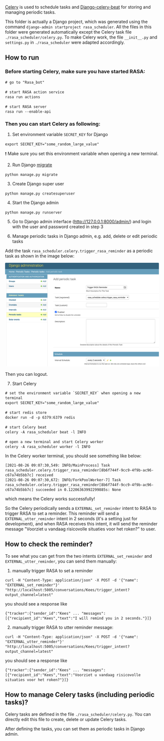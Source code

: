 [Celery](https://docs.celeryproject.org/en/stable/) is used to schedule tasks and [Django-celery-beat](https://django-celery-beat.readthedocs.io/en/latest/) for storing and managing periodic tasks.

This folder is actually a Django project, which was generated using the command `django-admin startproject rasa_scheduler`. All the files in this folder were generated automatically except the Celery task file `./rasa_scheduler/celery.py`. To make Celery work, the file `__init__.py` and `settings.py` in `./rasa_scheduler` were adapted accordingly.

## How to run

### Before starting Celery, make sure you have started RASA:
```
# go to "Rasa_bot"

# start RASA action service
rasa run actions

# start RASA server
rasa run --enable-api
```

### Then you can start Celery as following:

1. Set environment variable `SECRET_KEY` for Django

`export SECRET_KEY="some_random_large_value"`

:exclamation:  Make sure you set this environment variable when opening a new terminal.

2. Run Django [migrate](https://docs.djangoproject.com/en/3.2/ref/django-admin/#migrate)

`python manage.py migrate`

3. Create Django super user

`python manage.py createsuperuser`

4. Start the Django admin

`python manage.py runserver`

5. Go to Django admin interface (http://127.0.0.1:8000/admin/) and login
 with the user and password created in step 3

6. Manage periodic tasks in Django admin, e.g. add, delete or edit periodic tasks

Add the task `rasa_scheduler.celery.trigger_rasa_reminder` as a periodic task
as shown in the image below:

![ajango_admin](./django_admin.png)

Then you can logout.

7. Start Celery

```
# set the environment variable `SECRET_KEY` when opening a new terminal
export SECRET_KEY="some_random_large_value"

# start redis store
docker run -d -p 6379:6379 redis

# start Celery beat
celery -A rasa_scheduler beat -l INFO

# open a new terminal and start Celery worker
celery -A rasa_scheduler worker -l INFO
```

In the Celery worker terminal, you should see something like below:

```
[2021-08-26 09:07:30,549: INFO/MainProcess] Task rasa_scheduler.celery.trigger_rasa_reminder[8b6f744f-9cc9-4f9b-ac96-c67a74b5bb7c] received
[2021-08-26 09:07:30,672: INFO/ForkPoolWorker-7] Task rasa_scheduler.celery.trigger_rasa_reminder[8b6f744f-9cc9-4f9b-ac96-c67a74b5bb7c] succeeded in 0.12206363992299885s: None
```
which means the Celery works successfully!

So the Celery periodically sends a `EXTERNAL_set_reminder` intent to RASA to trigger RASA to set a reminder. This reminder will send a `EXTERNAL_utter_reminder` intent in 2 seconds (it's a setting just for development), and when RASA receives this intent, it will send the reminder message "Voorziet u vandaag risicovolle situaties voor het roken?" to user.


## How to check the reminder?

To see what you can get from the two intents `EXTERNAL_set_reminder` and `EXTERNAL_utter_reminder`, you can send them manually:

1. manually trigger RASA to set a reminder
```
curl -H "Content-Type: application/json" -X POST -d '{"name": "EXTERNAL_set_reminder"}' "http://localhost:5005/conversations/Kees/trigger_intent?output_channel=latest"
```
you should see a response like
```
{"tracker":{"sender_id":"Kees" ... "messages":[{"recipient_id":"Kees","text":"I will remind you in 2 seconds."}]}
```

2. manually trigger RASA to utter reminder message:
```
curl -H "Content-Type: application/json" -X POST -d '{"name": "EXTERNAL_utter_reminder"}' "http://localhost:5005/conversations/Kees/trigger_intent?output_channel=latest"
```
you should see a response like
```
{"tracker":{"sender_id":"Kees" ... "messages":[{"recipient_id":"Kees","text":"Voorziet u vandaag risicovolle situaties voor het roken?"}]}
```

## How to manage Celery tasks (including periodic tasks)?

Celery tasks are defined in the file `./rasa_scheduler/celery.py`. You can directly edit this file to create, delete or update Celery tasks.

After defining the tasks, you can set them as periodic tasks in Django admin.